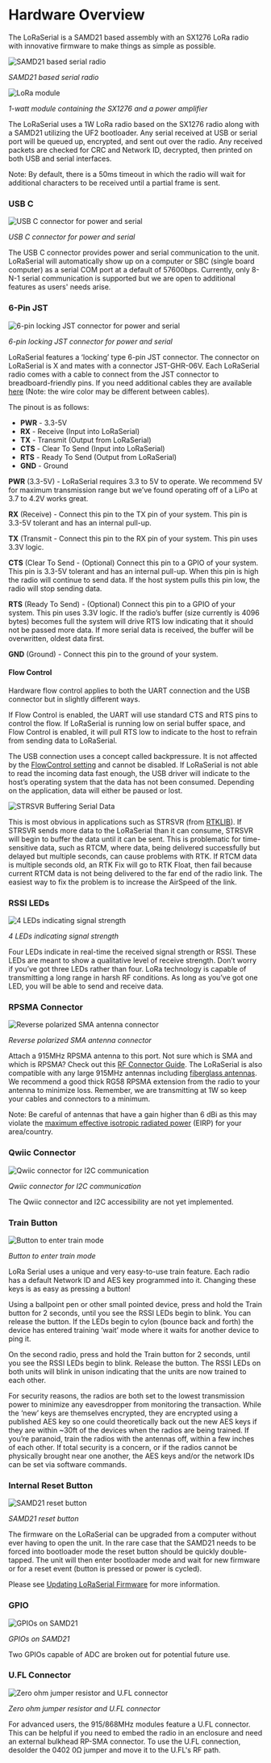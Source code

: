 # Hardware Overview

The LoRaSerial is a SAMD21 based assembly with an SX1276 LoRa radio with innovative firmware to make things as simple as possible.

![SAMD21 based serial radio](Original/SparkFun_LoRaSerial.png)

*SAMD21 based serial radio*

![LoRa module](Original/SparkFun_LoRaSerial_-_1W_LoRa_Module.png)

*1-watt module containing the SX1276 and a power amplifier*

The LoRaSerial uses a 1W LoRa radio based on the SX1276 radio along with a SAMD21 utilizing the UF2 bootloader. Any serial received at USB or serial port will be queued up, encrypted, and sent out over the radio. Any received packets are checked for CRC and Network ID, decrypted, then printed on both USB and serial interfaces.

Note: By default, there is a 50ms timeout in which the radio will wait for additional characters to be received until a partial frame is sent.

### USB C

![USB C connector for power and serial](Original/SparkFun_LoRaSerial_-_USB_C.png)

*USB C connector for power and serial*

The USB C connector provides power and serial communication to the unit. LoRaSerial will automatically show up on a computer or SBC (single board computer) as a serial COM port at a default of 57600bps. Currently, only 8-N-1 serial communication is supported but we are open to additional features as users' needs arise.

### 6-Pin JST

![6-pin locking JST connector for power and  serial](Original/SparkFun_LoRaSerial_-_JST.png)

*6-pin locking JST connector for power and  serial*

LoRaSerial features a ‘locking’ type 6-pin JST connector. The connector on LoRaSerial is X and mates with a connector JST-GHR-06V. Each LoRaSerial radio comes with a cable to connect from the JST connector to breadboard-friendly pins. If you need additional cables they are available [here](https://www.sparkfun.com/products/18079) (Note: the wire color may be different between cables). 

The pinout is as follows:

* **PWR** - 3.3-5V
* **RX** - Receive (Input into LoRaSerial)
* **TX** - Transmit (Output from LoRaSerial)
* **CTS** - Clear To Send (Input into LoRaSerial)
* **RTS** - Ready To Send (Output from LoRaSerial)
* **GND** - Ground

**PWR** (3.3-5V) - LoRaSerial requires 3.3 to 5V to operate. We recommend 5V for maximum transmission range but we’ve found operating off of a LiPo at 3.7 to 4.2V works great.

**RX** (Receive) - Connect this pin to the TX pin of your system. This pin is 3.3-5V tolerant and has an internal pull-up.

**TX** (Transmit - Connect this pin to the RX pin of your system. This pin uses 3.3V logic.

**CTS** (Clear To Send - (Optional) Connect this pin to a GPIO of your system. This pin is 3.3-5V tolerant and has an internal pull-up. When this pin is high the radio will continue to send data. If the host system pulls this pin low, the radio will stop sending data.

**RTS** (Ready To Send) - (Optional) Connect this pin to a GPIO of your system. This pin uses 3.3V logic. If the radio’s buffer (size currently is 4096 bytes) becomes full the system will drive RTS low indicating that it should not be passed more data. If more serial data is received, the buffer will be overwritten, oldest data first.

**GND** (Ground) - Connect this pin to the ground of your system.

#### Flow Control

Hardware flow control applies to both the UART connection and the USB connector but in slightly different ways. 

If Flow Control is enabled, the UART will use standard CTS and RTS pins to control the flow. If LoRaSerial is running low on serial buffer space, and Flow Control is enabled, it will pull RTS low to indicate to the host to refrain from sending data to LoRaSerial. 

The USB connection uses a concept called backpressure. It is not affected by the [FlowControl setting](http://docs.sparkfun.com/SparkFun_LoRaSerial/at_commands/#serial-commands) and cannot be disabled. If LoRaSerial is not able to read the incoming data fast enough, the USB driver will indicate to the host’s operating system that the data has not been consumed. Depending on the application, data will either be paused or lost. 


![STRSVR Buffering Serial Data](img/RTKLIB%20STRSVR%20Buffering%20Data.png)

This is most obvious in applications such as STRSVR (from [RTKLIB](https://rtklib.com/)). If STRSVR sends more data to the LoRaSerial than it can consume, STRSVR will begin to buffer the data until it can be sent. This is problematic for time-sensitive data, such as RTCM, where data, being delivered successfully but delayed but multiple seconds, can cause problems with RTK. If RTCM data is multiple seconds old, an RTK Fix will go to RTK Float, then fail because current RTCM data is not being delivered to the far end of the radio link. The easiest way to fix the problem is to increase the AirSpeed of the link.

### RSSI LEDs

![4 LEDs indicating signal strength](Original/SparkFun_LoRaSerial_-_RSSI_LEDs.png)

*4 LEDs indicating signal strength*

Four LEDs indicate in real-time the received signal strength or RSSI. These LEDs are meant to show a qualitative level of receive strength. Don’t worry if you’ve got three LEDs rather than four. LoRa technology is capable of transmitting a long range in harsh RF conditions. As long as you’ve got one LED, you will be able to send and receive data.

### RPSMA Connector

![Reverse polarized SMA antenna connector](Original/SparkFun_LoRaSerial_-_RP-SMA_Connector.png)

*Reverse polarized SMA antenna connector*

Attach a 915MHz RPSMA antenna to this port. Not sure which is SMA and which is RPSMA? Check out this [RF Connector Guide](https://www.sparkfun.com/pages/RF_Conn_Guide). The LoRaSerial is also compatible with any large 915MHz antennas including [fiberglass antennas](https://www.sparkfun.com/products/15597). We recommend a good thick RG58 RPSMA extension from the radio to your antenna to minimize loss. Remember, we are transmitting at 1W so keep your cables and connectors to a minimum.

Note: Be careful of antennas that have a gain higher than 6 dBi as this may violate the [maximum effective isotropic radiated power](https://afar.net/tutorials/fcc-rules/) (EIRP) for your area/country.

### Qwiic Connector

![Qwiic connector for I2C communication](Original/SparkFun_LoRaSerial_-_Qwiic.png)

*Qwiic connector for I2C communication*

The Qwiic connector and I2C accessibility are not yet implemented.

### Train Button

![Button to enter train mode](Original/SparkFun_LoRaSerial_-_Train.png)

*Button to enter train mode*

LoRa Serial uses a unique and very easy-to-use train feature. Each radio has a default Network ID and AES key programmed into it. Changing these keys is as easy as pressing a button! 

Using a ballpoint pen or other small pointed device, press and hold the Train button for 2 seconds, until you see the RSSI LEDs begin to blink. You can release the button. If the LEDs begin to cylon (bounce back and forth) the device has entered training ‘wait’ mode where it waits for another device to ping it.

On the second radio, press and hold the Train button for 2 seconds, until you see the RSSI LEDs begin to blink. Release the button. The RSSI LEDs on both units will blink in unison indicating that the units are now trained to each other.

For security reasons, the radios are both set to the lowest transmission power to minimize any eavesdropper from monitoring the transaction. While the ‘new’ keys are themselves encrypted, they are encrypted using a published AES key so one could theoretically back out the new AES keys if they are within ~30ft of the devices when the radios are being trained. If you’re paranoid, train the radios with the antennas off, within a few inches of each other. If total security is a concern, or if the radios cannot be physically brought near one another, the AES keys and/or the network IDs can be set via software commands.

### Internal Reset Button

![SAMD21 reset button](Original/SparkFun_LoRaSerial_-_Reset.png)

*SAMD21 reset button*

The firmware on the LoRaSerial can be upgraded from a computer without ever having to open the unit. In the rare case that the SAMD21 needs to be forced into bootloader mode the reset button should be quickly double-tapped. The unit will then enter bootloader mode and wait for new firmware or for a reset event (button is pressed or power is cycled).

Please see [Updating LoRaSerial Firmware](docs\firmware_update.md) for more information.

### GPIO

![GPIOs on SAMD21](Original/SparkFun_LoRaSerial_-_GPIO.png)

*GPIOs on SAMD21*

Two GPIOs capable of ADC are broken out for potential future use.

### U.FL Connector

![Zero ohm jumper resistor and U.FL connector](Original/SparkFun_LoRaSerial_-_1W_LoRa_Module_UFL.png)

*Zero ohm jumper resistor and U.FL connector*

For advanced users, the 915/868MHz modules feature a U.FL connector. This can be helpful if you need to embed the radio in an enclosure and need an external bulkhead RP-SMA connector. To use the U.FL connection, desolder the 0402 0Ω jumper and move it to the U.FL's RF path.
